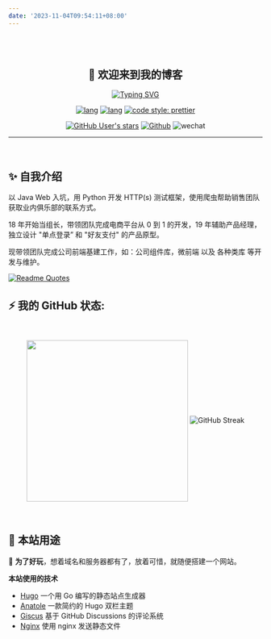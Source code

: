 ```yaml
---
date: '2023-11-04T09:54:11+08:00'
---
```


<br>
<br>

<h2 align="center">
  👋 欢迎来到我的博客
</h3>

<div align="center">

<a href="https://git.io/typing-svg"><img src="https://readme-typing-svg.demolab.com?font=Fira+Code&pause=1000&color=FF8C00&center=true&vCenter=true&random=false&width=440&lines=Front-end+engineer;Like+Python+and+JavaScript" alt="Typing SVG" /></a>
</div>

<div align="center">

[![lang](https://img.shields.io/badge/lang-typescript-informational?style=flat-square)](https://www.typescriptlang.org/)
[![lang](https://img.shields.io/badge/lang-vue-42b883?style=flat-square)](https://vuejs.org/)
[![code style: prettier](https://img.shields.io/badge/code_style-prettier-ff69b4.svg?style=flat-square)](https://github.com/prettier/prettier)

[![GitHub User's stars](https://img.shields.io/github/stars/zhengxs2018?style=flat-square)](https://github.com/zhengxs2018)
[![Github](https://img.shields.io/github/followers/zhengxs2018?label=Followers&style=flat-square)](https://github.com/zhengxs2018)
![wechat](https://img.shields.io/badge/%E6%91%B8%E9%B1%BC-%E4%B8%93%E5%AE%B6-3b82f6?style=flat-square&logo=wechat)

</div>

---

<br>

## ✨ 自我介绍

以 Java Web 入坑，用 Python 开发 HTTP(s) 测试框架，使用爬虫帮助销售团队获取业内俱乐部的联系方式。

18 年开始当组长，带领团队完成电商平台从 0 到 1 的开发，19 年辅助产品经理，独立设计 "单点登录” 和 "好友支付" 的产品原型。

现带领团队完成公司前端基建工作，如：公司组件库，微前端 以及 各种类库 等开发与维护。

[![Readme Quotes](https://quotes-github-readme.vercel.app/api?type=horizontal&theme=dark&quote=是鲁迅不想上班，关我周树人什么事&author=周树人)](https://github.com/piyushsuthar/github-readme-quotes)

## ⚡️ 我的 GitHub 状态:

<br>

<p align="center">
  <img align="center"  height="320px" src="https://github-readme-activity-graph.vercel.app/graph?username=zhengxs2018&bg_color=ffffff&color=000000&line=dbb485&point=ff8c00&area=true&hide_border=tru" />
  
  <img src="https://streak-stats.demolab.com?user=zhengxs2018&locale=zh_Hans&langs_count=15&layout=compact&hide_border=true" alt="GitHub Streak" />
</p>

<br>

## 🤗 本站用途

🌈 **为了好玩**，想着域名和服务器都有了，放着可惜，就随便搭建一个网站。

**本站使用的技术**

- [Hugo](https://giscus.app/) 一个用 Go 编写的静态站点生成器
- [Anatole](https://github.com/lxndrblz/anatole/) 一款简约的 Hugo 双栏主题
- [Giscus](https://giscus.app/) 基于 GitHub Discussions 的评论系统
- [Nginx](https://nginx.org) 使用 nginx 发送静态文件
